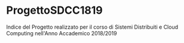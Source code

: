 # ProgettoSDCC1819
Indice del Progetto realizzato per il corso di Sistemi Distribuiti e Cloud Computing nell'Anno Accademico 2018/2019
